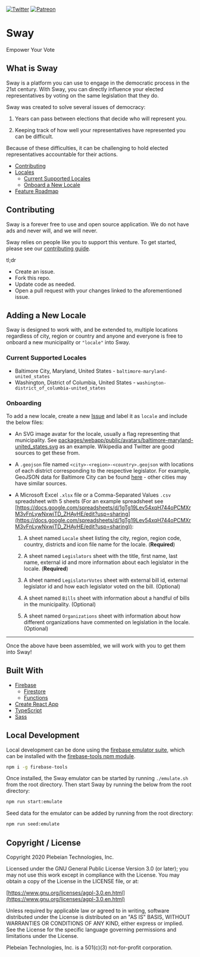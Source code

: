 [![Twitter](https://img.shields.io/twitter/follow/Sway_Vote?label=Follow%20Sway&style=social)](https://twitter.com/Sway_Vote)
[![Patreon](https://img.shields.io/badge/Patreon-contribute-yellow.svg)](https://patreon.com/sway_vote)

# Sway

Empower Your Vote

## What is Sway

Sway is a platform you can use to engage in the democratic process in the 21st century. With Sway, you can directly influence your elected representatives by voting on the same legislation that they do.

Sway was created to solve several issues of democracy:

1. Years can pass between elections that decide who will represent you.

2. Keeping track of how well your representatives have represented you can be difficult.

Because of these difficulties, it can be challenging to hold elected representatives accountable for their actions.

-   [Contributing](#contributing)
-   [Locales](#locales)
    -   [Current Supported Locales](#current-supported-locales)
    -   [Onboard a New Locale](#onboard-a-new-locale)
-   [Feature Roadmap](#feature-roadmap)

## Contributing

Sway is a forever free to use and open source application. We do not have ads and never will, and we will never.

Sway relies on people like you to support this venture. To get started, please see our [contributing guide](/CONTRIBUTING.md).

tl;dr

-   Create an issue.
-   Fork this repo.
-   Update code as needed.
-   Open a pull request with your changes linked to the aforementioned issue.

## Adding a New Locale

Sway is designed to work with, and be extended to, multiple locations regardless of city, region or country and anyone and everyone is free to onboard a new municipality or `"locale"` into Sway.

### Current Supported Locales

-   Baltimore City, Maryland, United States - `baltimore-maryland-united_states`
-   Washington, District of Columbia, United States - `washington-district_of_columbia-united_states`

### Onboarding

To add a new locale, create a new [Issue](https://github.com/Plebeian-Technology/sway/issues) and label it as `locale` and include the below files:

-   An SVG image avatar for the locale, usually a flag representing that municipality. See [packages/webapp/public/avatars/baltimore-maryland-united_states.svg](/packages/webapp/public/avatars/baltimore-maryland-united_states.svg) as an example. Wikipedia and Twitter are good sources to get these from.

-   A `.geojson` file named `<city>-<region>-<country>.geojson` with locations of each district corresponding to the respective legislator. For example, GeoJSON data for Baltimore City can be found [here](https://data.baltimorecity.gov/datasets/council-district-2021) - other cities may have similar sources.

-   A Microsoft Excel `.xlsx` file or a Comma-Separated Values `.csv` spreadsheet with 5 sheets (For an example spreadsheet see [https://docs.google.com/spreadsheets/d/1gTg19Lev54xqH744oPCMXrM3vFnLywNxwiTD_ZHAyHE/edit?usp=sharing](https://docs.google.com/spreadsheets/d/1gTg19Lev54xqH744oPCMXrM3vFnLywNxwiTD_ZHAyHE/edit?usp=sharing)):

    1. A sheet named `Locale` sheet listing the city, region, region code, country, districts and icon file name for the locale. (**Required**)

    2. A sheet named `Legislators` sheet with the title, first name, last name, external id and more information about each legislator in the locale. (**Required**)

    3. A sheet named `LegislatorVotes` sheet with external bill id, external legislator id and how each legislator voted on the bill. (Optional)

    4. A sheet named `Bills` sheet with information about a handful of bills in the municipality. (Optional)

    5. A sheet named `Organizations` sheet with information about how different organizations have commented on legislation in the locale. (Optional)

---

Once the above have been assembled, we will work with you to get them into Sway!

## Built With

-   [Firebase](https://firebase.google.com)
    -   [Firestore](https://firebase.google.com/docs/firestore)
    -   [Functions](https://firebase.google.com/docs/functions)
-   [Create React App](https://github.com/facebook/create-react-app)
-   [TypeScript](https://github.com/Microsoft/TypeScript)
-   [Sass](https://sass-lang.com)

## Local Development

Local development can be done using the [firebase emulator suite](https://firebase.google.com/docs/emulator-suite), which can be installed with the [firebase-tools npm module](https://www.npmjs.com/package/firebase-tools).

```bash
npm i -g firebase-tools
```

Once installed, the Sway emulator can be started by running `./emulate.sh` from the root directory. Then start Sway by running the below from the root directory:

```bash
npm run start:emulate
```

Seed data for the emulator can be added by running from the root directory:

```bash
npm run seed:emulate
```

## Copyright / License

Copyright 2020 Plebeian Technologies, Inc.

Licensed under the GNU General Public License Version 3.0 (or later);
you may not use this work except in compliance with the License.
You may obtain a copy of the License in the LICENSE file, or at:

[https://www.gnu.org/licenses/agpl-3.0.en.html](https://www.gnu.org/licenses/agpl-3.0.en.html)

Unless required by applicable law or agreed to in writing, software
distributed under the License is distributed on an "AS IS" BASIS,
WITHOUT WARRANTIES OR CONDITIONS OF ANY KIND, either express or implied.
See the License for the specific language governing permissions and
limitations under the License.

Plebeian Technologies, Inc. is a 501(c)(3) not-for-profit corporation.
